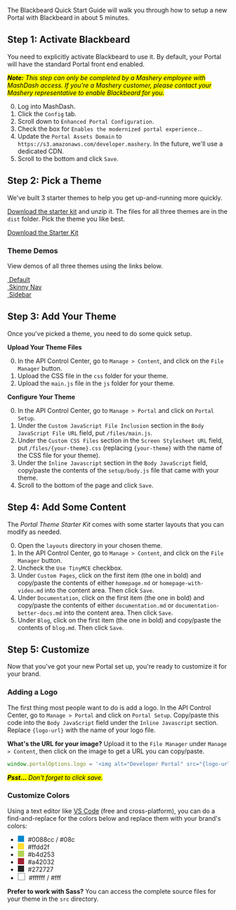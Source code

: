 <style>
	.color-swatch {
		background-color: #f7f7f7;
		display: inline-block;
		height: 1em;
		margin-right: 5px;
		width: 1em;
	}
</style>

The Blackbeard Quick Start Guide will walk you through how to setup a new Portal with Blackbeard in about 5 minutes.

## Step 1: Activate Blackbeard

You need to explicitly activate Blackbeard to use it. By default, your Portal will have the standard Portal front end enabled.

<mark markdown="1">*__Note:__ This step can only be completed by a Mashery employee with MashDash access. If you're a Mashery customer, please contact your Mashery representative to enable Blackbeard for you.*</mark>

0. Log into MashDash.
0. Click the `Config` tab.
0. Scroll down to `Enhanced Portal Configuration`.
0. Check the box for `Enables the modernized portal experience.`.
0. Update the `Portal Assets Domain` to `https://s3.amazonaws.com/developer.mashery`. In the future, we'll use a dedicated CDN.
0. Scroll to the bottom and click `Save`.


## Step 2: Pick a Theme

We've built 3 starter themes to help you get up-and-running more quickly.

[Download the starter kit](https://github.com/mashery/portal-theme-starter-kit/archive/master.zip) and unzip it. The files for all three themes are in the `dist` folder. Pick the theme you like best.

<a class="btn btn-large" href="https://github.com/mashery/portal-theme-starter-kit/archive/master.zip">Download the Starter Kit</a>

<h3 class="h4">Theme Demos</h3>

View demos of all three themes using the links below.

<div class="row row-start-medium">
	<div class="grid-third margin-bottom">
		<a href="https://stagingcs1.mashery.com?theme=default">
			<img alt="" src="https://developer.mashery.com/files/sparrow.jpg">
			Default
		</a>
	</div>
	<div class="grid-third margin-bottom">
		<a href="https://stagingcs1.mashery.com?theme=skinny-nav">
			<img alt="" src="https://developer.mashery.com/files/skinny-nav.jpg">
			Skinny Nav
		</a>
	</div>
	<div class="grid-third margin-bottom">
		<a href="https://stagingcs1.mashery.com?theme=sidebar">
			<img alt="" src="https://developer.mashery.com/files/blackbeard.jpg">
			Sidebar
		</a>
	</div>
</div>

## Step 3: Add Your Theme

Once you've picked a theme, you need to do some quick setup.

**Upload Your Theme Files**

0. In the API Control Center, go to `Manage > Content`, and click on the `File Manager` button.
0. Upload the CSS file in the `css` folder for your theme.
0. Upload the `main.js` file in the `js` folder for your theme.

**Configure Your Theme**

0. In the API Control Center, go to `Manage > Portal` and click on `Portal Setup`.
0. Under the `Custom JavaScript File Inclusion` section in the `Body JavaScript File URL` field, put `/files/main.js`.
0. Under the `Custom CSS Files` section in the `Screen Stylesheet URL` field, put `/files/{your-theme}.css` (replacing `{your-theme}` with the name of the CSS file for your theme).
0. Under the `Inline Javascript` section in the `Body JavaScript` field, copy/paste the contents of the `setup/body.js` file that came with your theme.
0. Scroll to the bottom of the page and click `Save`.

## Step 4: Add Some Content

The *Portal Theme Starter Kit* comes with some starter layouts that you can modify as needed.

0. Open the `layouts` directory in your chosen theme.
0. In the API Control Center, go to `Manage > Content`, and click on the `File Manager` button.
0. Uncheck the `Use TinyMCE` checkbox.
0. Under `Custom Pages`, click on the first item (the one in bold) and copy/paste the contents of either `homepage.md` or `homepage-with-video.md` into the content area. Then click `Save`.
0. Under `Documentation`, click on the first item (the one in bold) and copy/paste the contents of either `documentation.md` or `documentation-better-docs.md` into the content area. Then click `Save`.
0. Under `Blog`, click on the first item (the one in bold) and copy/paste the contents of `blog.md`. Then click `Save`.

## Step 5: Customize

Now that you've got your new Portal set up, you're ready to customize it for your brand.

<h3 class="h3">Adding a Logo</h3>

The first thing most people want to do is add a logo. In the API Control Center, go to `Manage > Portal` and click on `Portal Setup`. Copy/paste this code into the `Body JavaScript` field under the `Inline Javascript` section. Replace `{logo-url}` with the name of your logo file.

**What's the URL for your image?** Upload it to the `File Manager` under `Manage > Content`, then click on the image to get a URL you can copy/paste.

```js
window.portalOptions.logo = '<img alt="Developer Portal" src="{logo-url}">';
```

<mark markdown="1">*__Psst...__ Don't forget to click save.*</mark>

<h3 class="h3">Customize Colors</h3>

Using a text editor like [VS Code](https://code.visualstudio.com) (free and cross-platform), you can do a find-and-replace for the colors below and replace them with your brand's colors:

- <span class="color-swatch" style="background-color: #0088cc;"></span> #0088cc / #08c
- <span class="color-swatch" style="background-color: #ffdd2f;"></span> #ffdd2f
- <span class="color-swatch" style="background-color: #b4d253;"></span> #b4d253
- <span class="color-swatch" style="background-color: #a42032;"></span> #a42032
- <span class="color-swatch" style="background-color: #272727;"></span> #272727
- <span class="color-swatch" style="background-color: #ffffff; border: 1px solid #808080;"></span> #ffffff / #fff

**Prefer to work with Sass?** You can access the complete source files for your theme in the `src` directory.